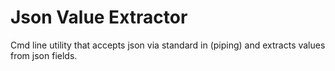 # Json Value Extractor
Cmd line utility that accepts json via standard in (piping) and extracts values from json fields.
